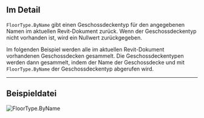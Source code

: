## Im Detail
`FloorType.ByName` gibt einen Geschossdeckentyp für den angegebenen Namen im aktuellen Revit-Dokument zurück. Wenn der Geschossdeckentyp nicht vorhanden ist, wird ein Nullwert zurückgegeben.

Im folgenden Beispiel werden alle im aktuellen Revit-Dokument vorhandenen Geschossdecken gesammelt. Die Geschossdeckentypen werden dann gesammelt, indem der Name der Geschossdecke und mit `FloorType.ByName` der Geschossdeckentyp abgerufen wird.
___
## Beispieldatei

![FloorType.ByName](./Revit.Elements.FloorType.ByName_img.jpg)

